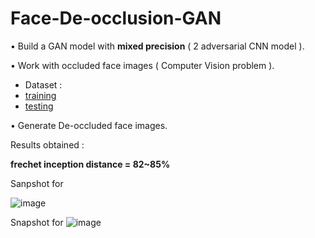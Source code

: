# Face-De-occlusion-GAN

•	Build a GAN model with **mixed precision** ( 2 adversarial CNN model ).

•	Work with occluded face images ( Computer Vision problem ).

* Dataset : 
* [training](https://drive.google.com/uc?id=1-JVnG_wVJR3VgAwi6-Hhu2C-ZAyQ2-_9)
* [testing](https://drive.google.com/uc?id=1-7E0x-UGFjotUH8UJAWruM9Y0rwEzYzV)

•	Generate De-occluded face images.

Results obtained :

**frechet inception distance = 82~85%**

Sanpshot for 


![image](https://user-images.githubusercontent.com/75153245/163196200-f2f51760-4fc8-480e-8e36-3e491d236f35.png)


Snapshot for
![image](https://user-images.githubusercontent.com/75153245/163196446-7569546c-3a9b-42ac-af0b-af3e765e1410.png)



